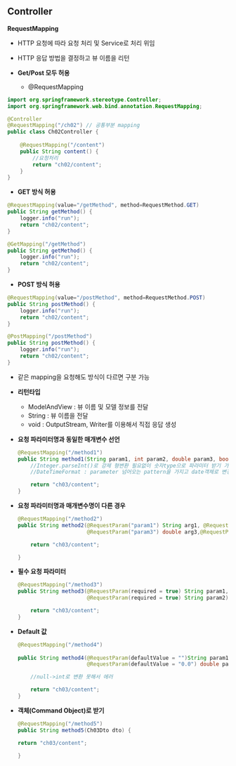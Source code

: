 ## Controller

**RequestMapping**

- HTTP 요청에 따라 요청 처리 및 Service로 처리 위임
- HTTP 응답 방법을 결정하고 뷰 이름을 리턴

- **Get/Post 모두 허용**
  - @RequestMapping

```java
import org.springframework.stereotype.Controller;
import org.springframework.web.bind.annotation.RequestMapping;

@Controller
@RequestMapping("/ch02") // 공통부분 mapping
public class Ch02Controller {
	
	@RequestMapping("/content")
	public String content() {
		//요청처리
		return "ch02/content";
	}
}

```


- **GET 방식 허용**

```java
@RequestMapping(value="/getMethod", method=RequestMethod.GET)
public String getMethod() {
    logger.info("run");		
    return "ch02/content";
}

@GetMapping("/getMethod")
public String getMethod() {
    logger.info("run");		
    return "ch02/content";
}
```

- **POST 방식 허용**

```java
@RequestMapping(value="/postMethod", method=RequestMethod.POST)
public String postMethod() {
    logger.info("run");		
    return "ch02/content";
}

@PostMapping("/postMethod")
public String postMethod() {
    logger.info("run");		
    return "ch02/content";
}
```

- 같은 mapping을 요청해도 방식이 다르면 구분 가능

- **리턴타입**

  - ModelAndView : 뷰 이름 및 모델 정보를 전달
  - String : 뷰 이름을 전달
  - void : OutputStream, Writer를 이용해서 직접 응답 생성

- **요청 파라미터명과 동일한 매개변수 선언**	

  ```java
  @RequestMapping("/method1")
  public String method1(String param1, int param2, double param3, boolean param4, @DateTimeFormat(pattern="yyyy-MM-dd")Date param5) {
      //Integer.parseInt()로 강제 형변환 필요없이 숫자type으로 파라미터 받기 가능함
      //DateTimeFormat : parameter 넘어오는 pattern을 가지고 date객체로 변경하라고 안내
  
      return "ch03/content";
  }
  ```

- **요청 파라미터명과 매개변수명이 다른 경우**

  ```java
  @RequestMapping("/method2")
  public String method2(@RequestParam("param1") String arg1, @RequestParam("param2") int arg2,
                        @RequestParam("param3") double arg3,@RequestParam("param4") boolean arg4) {
  
      return "ch03/content";
  
  }
  ```

- **필수 요청 파라미터**

  ```java
  @RequestMapping("/method3")
  public String method3(@RequestParam(required = true) String param1, 
                        @RequestParam(required = true) String param2) {
  
      return "ch03/content";	
  }
  ```
  
- **Default 값**

  ```java
  @RequestMapping("/method4")
  	
  public String method4(@RequestParam(defaultValue = "")String param1, @RequestParam(defaultValue = "0") int param2, 
                        @RequestParam(defaultValue = "0.0") double param3, @RequestParam(defaultValue = "false") boolean param4) {
  
      //null->int로 변환 못해서 에러
  
      return "ch03/content";
  }
  ```

- **객체(Command Object)로 받기**

  ```java
  @RequestMapping("/method5")
  public String method5(Ch03Dto dto) {
  
  return "ch03/content";
  
  }
  ```